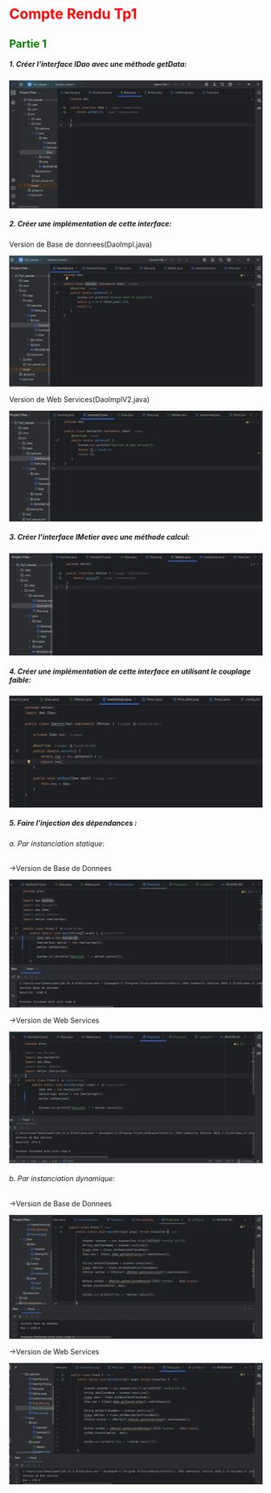 <h1 style="color:red">Compte Rendu Tp1</h1>
<div>
    <h2 style="color:green">Partie 1</h2>
</div>
<div>
    <h5>1. Créer l'interface IDao avec une méthode getData:</h5>
    <img src="src/main/captures/IDao.png">
    <h5>2. Créer une implémentation de cette interface:</h5>
    <p>Version de Base de donnees(DaoImpl.java)</p>
    <img src="src/main/captures/DaoImpl.png">
    <p>Version de Web Services(DaoImplV2.java)</p>
    <img src="src/main/captures/DaoImplV2.png">
    <h5>3. Créer l'interface IMetier avec une méthode calcul:</h5>
    <img src="src/main/captures/IMetier.png">
    <h5>4. Créer une implémentation de cette interface en utilisant le couplage faible:</h5>
    <img src="src/main/captures/ImetierImpl.png">
    <h5>5. Faire l'injection des dépendances :</h5>
    <section>
        <h6>a. Par instanciation statique:</h6>
            <p>->Version de Base de Donnees</p>
                <img src="src/main/captures/Pres_Bdd.png">
            <p>->Version de Web Services</p>
                <img src="src/main/captures/Pres_ws.png">
    </section>
    <section>
        <h6>b. Par instanciation dynamique:</h6>
            <p>->Version de Base de Donnees</p>
                <img src="src/main/captures/Pres_Bdd_dynamique.png">
            <p>->Version de Web Services</p>
                <img src="src/main/captures/Pres_ws_dynamique.png">
    </section>
</div>
